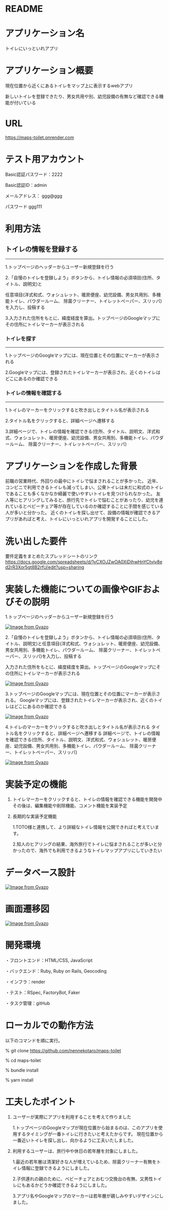 # README

# アプリケーション名
トイレにいっといれアプリ

# アプリケーション概要
現在位置から近くにあるトイレをマップ上に表示するwebアプリ

新しいトイレを登録できたり、男女共用や別、幼児設備の有無など確認できる機能が付いている

# URL
https://maps-toilet.onrender.com

# テスト用アカウント
Basic認証パスワード：2222

Basic認証ID：admin

メールアドレス： ggg@ggg

パスワード ggg111

# 利用方法

## トイレの情報を登録する
---
1.トップページのヘッダーからユーザー新規登録を行う

2.「自慢のトイレを登録しよう」ボタンから、トイレ情報の必須項目(住所、タイトル、説明文)と

任意項目(洋式和式、ウォシュレット、暖房便座、幼児設備、男女共用別、多機能トイレ、パウダールーム、 除菌クリーナー、トイレットペーパー、スリッパ)を入力し、投稿する

3.入力された住所をもとに、緯度経度を算出。トップページのGoogleマップにその住所にトイレマーカーが表示される

### トイレを探す
---
1.トップページのGoogleマップには、現在位置とその位置にマーカーが表示される

2.Googleマップには、登録されたトイレマーカーが表示され、近くのトイレはどこにあるのか確認できる

### トイレの情報を確認する
---
1.トイレのマーカーをクリックすると吹き出しとタイトル名が表示される

2.タイトル名をクリックすると、詳細ページへ遷移する

3.詳細ページで、トイレの情報を確認できる(住所、タイトル、説明文、洋式和式、ウォシュレット、暖房便座、幼児設備、男女共用別、多機能トイレ、パウダールーム、 除菌クリーナー、トイレットペーパー、スリッパ)

# アプリケーションを作成した背景
前職の営業時代、外回りの最中にトイレで悩まされることが多かった。
近年、コンビニで利用できるトイレも減ってしまい、公衆トイレは未だに和式のトイレであることも多くなかなか綺麗で使いやすいトイレを見つけられなかった。
友人等にヒアリングしてみると、旅行先でトイレで悩むことがあったり、幼児を連れているとベビーチェア等が存在しているのか確認することに手間を感じている人が多いと分かった。
近くのトイレを探し出せて、設備の情報が確認できるアプリがあればと考え、トイレにいっといれアプリを開発することにした。

# 洗い出した要件
要件定義をまとめたスプレッドシートのリンク
https://docs.google.com/spreadsheets/d/1yCXOJZwOA0XiDjhwHnYCtvjv8ed2rR3Xor5gt8B2rfU/edit?usp=sharing

# 実装した機能についての画像やGIFおよびその説明

1.トップページのヘッダーからユーザー新規登録を行う


[![Image from Gyazo](https://i.gyazo.com/568face54fa91c5238b931b4fea6a6b1.gif)](https://gyazo.com/568face54fa91c5238b931b4fea6a6b1)


2.「自慢のトイレを登録しよう」ボタンから、トイレ情報の必須項目(住所、タイトル、説明文)と任意項目(洋式和式、ウォシュレット、暖房便座、幼児設備、男女共用別、多機能トイレ、パウダールーム、 除菌クリーナー、トイレットペーパー、スリッパ)を入力し、投稿する

入力された住所をもとに、緯度経度を算出。トップページのGoogleマップにその住所にトイレマーカーが表示される


[![Image from Gyazo](https://i.gyazo.com/a92bbca61e2e5c232db2a26000d9f48e.gif)](https://gyazo.com/a92bbca61e2e5c232db2a26000d9f48e)



3.トップページのGoogleマップには、現在位置とその位置にマーカーが表示される。
Googleマップには、登録されたトイレマーカーが表示され、近くのトイレはどこにあるのか確認できる

  [![Image from Gyazo](https://i.gyazo.com/60b7944309612c4bb45acae47192f996.gif)](https://gyazo.com/60b7944309612c4bb45acae47192f996)


4.トイレのマーカーをクリックすると吹き出しとタイトル名が表示される
  タイトル名をクリックすると、詳細ページへ遷移する
  詳細ページで、トイレの情報を確認できる(住所、タイトル、説明文、洋式和式、ウォシュレット、暖房便座、幼児設備、男女共用別、多機能トイレ、パウダールーム、 除菌クリーナー、トイレットペーパー、スリッパ)


[![Image from Gyazo](https://i.gyazo.com/acb45b7209847f17a46cce6efebb237a.gif)](https://gyazo.com/acb45b7209847f17a46cce6efebb237a)



# 実装予定の機能
1.  トイレマーカーをクリックすると、トイレの情報を確認できる機能を開発中
その後は、編集機能や削除機能、コメント機能を実装予定

2.  長期的な実装予定機能

    1.TOTO様と連携して、より詳細なトイレ情報を公開できればと考えています。

    2.知人のヒアリングの結果、海外旅行でトイレに悩まされることが多いと分かったので、海外でも利用できるようなトイレマップアプリにしていきたい

# データベース設計
[![Image from Gyazo](https://i.gyazo.com/82a2c48f69b7d18e8aad24b2ff2cea61.png)](https://gyazo.com/82a2c48f69b7d18e8aad24b2ff2cea61)

# 画面遷移図
[![Image from Gyazo](https://i.gyazo.com/d181c85904231eb5aaeec310b8ad4b0d.png)](https://gyazo.com/d181c85904231eb5aaeec310b8ad4b0d)

# 開発環境
・フロントエンド：HTML/CSS, JavaScript

・バックエンド：Ruby, Ruby on Rails, Geocoding

・インフラ：render

・テスト：RSpec, FactoryBot, Faker

・タスク管理：gitHub

# ローカルでの動作方法
以下のコマンドを順に実行。

% git clone https://github.com/nennekotaro/maps-toilet

% cd maps-toilet

% bundle install

% yarn install

# 工夫したポイント
1.  ユーザーが実際にアプリを利用することを考えて作りました

    1.トップページのGoogleマップが現在位置から始まるのは、このアプリを使用するタイミングが一番トイレに行きたいと考えたからです。
    現在位置から一番近いトイレを探し出し、向かるように工夫いたしました。

2.  利用するユーザーは、旅行中や休日の若年層を対象にしました。

    1.最近の若年層は清潔好きな人が増えているため、除菌クリーナー有無をトイレ情報に登録できるようにしました。

    2.子供連れの親のために、ベビーチェアとおむつ交換台の有無、又男性トイレにもあるかどうか確認できるようにしました。

    3.アプリ名やGoogleマップのマーカーは若年層が親しみやすいデザインにしました。
